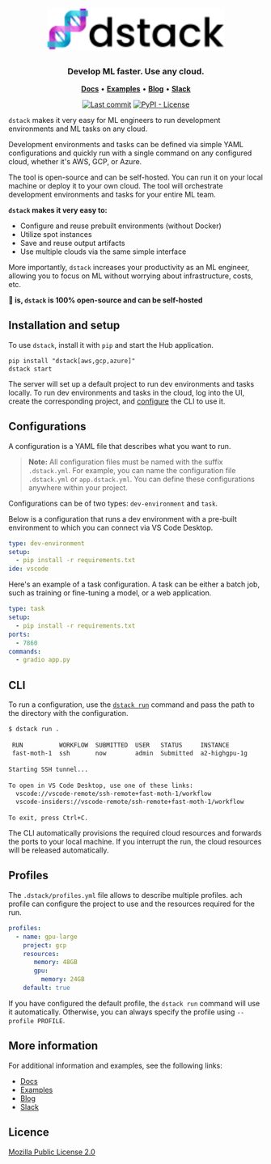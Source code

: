 <div align="center">
<h1 align="center">
  <a target="_blank" href="https://dstack.ai">
    <picture>
      <source media="(prefers-color-scheme: dark)" srcset="https://raw.githubusercontent.com/dstackai/dstack/master/docs/assets/images/dstack-logo-dark.svg"/>
      <img alt="dstack" src="https://raw.githubusercontent.com/dstackai/dstack/master/docs/assets/images/dstack-logo.svg" width="350px"/>
    </picture>
  </a>
</h1>

<h3 align="center">
Develop ML faster. Use any cloud.
</h3>

<p align="center">
<a href="https://dstack.ai/docs" target="_blank"><b>Docs</b></a> • 
<a href="https://dstack.ai/examples/dolly" target="_blank"><b>Examples</b></a> •
<a href="https://dstack.ai/blog" target="_blank"><b>Blog</b></a> •
<a href="https://join.slack.com/t/dstackai/shared_invite/zt-xdnsytie-D4qU9BvJP8vkbkHXdi6clQ" target="_blank"><b>Slack</b></a>
</p>

[![Last commit](https://img.shields.io/github/last-commit/dstackai/dstack?style=flat-square)](https://github.com/dstackai/dstack/commits/)
[![PyPI - License](https://img.shields.io/pypi/l/dstack?style=flat-square&color=blue)](https://github.com/dstackai/dstack/blob/master/LICENSE.md)
</div>

`dstack` makes it very easy for ML engineers to run development environments and ML tasks on any cloud.

Development environments and tasks can be defined via simple YAML configurations and quickly run with a single command
on any configured cloud, whether it's AWS, GCP, or Azure.

The tool is open-source and can be self-hosted. You can run it on your local machine or deploy it to your own cloud. The
tool will orchestrate development environments and tasks for your entire ML team.

**`dstack` makes it very easy to:**

- Configure and reuse prebuilt environments (without Docker)
- Utilize spot instances
- Save and reuse output artifacts
- Use multiple clouds via the same simple interface

More importantly, `dstack` increases your productivity as an ML engineer, allowing you to focus on ML without worrying
  about infrastructure, costs, etc.

**🍒 is, `dstack` is 100% open-source and can be self-hosted**

## Installation and setup

To use `dstack`, install it with `pip` and start the Hub application.

```shell
pip install "dstack[aws,gcp,azure]"
dstack start
```

The server will set up a default project to run dev environments and tasks locally. 
To run dev environments and tasks in the cloud, log into the UI, create the corresponding project,
and [configure](https://dstack.ai/docs/guides/projects) the CLI to use it.

## Configurations

A configuration is a YAML file that describes what you want to run.

> **Note:**
> All configuration files must be named with the suffix `.dstack.yml`. For example,
> you can name the configuration file `.dstack.yml` or `app.dstack.yml`. You can define
> these configurations anywhere within your project.

Configurations can be of two types: `dev-environment` and `task`.

Below is a configuration that runs a dev environment with a pre-built environment to which you can connect via VS Code Desktop.

```yaml
type: dev-environment
setup:
  - pip install -r requirements.txt
ide: vscode
```

Here's an example of a task configuration.
A task can be either a batch job, such as training or fine-tuning a model, or a web application.

```yaml
type: task
setup:
  - pip install -r requirements.txt
ports:
  - 7860
commands:
  - gradio app.py
```

## CLI

To run a configuration, use the [`dstack run`](https://dstack.ai/docs/reference/cli/run.md) command and pass the path to the 
directory with the configuration.

```shell
$ dstack run . 

 RUN          WORKFLOW  SUBMITTED  USER   STATUS     INSTANCE 
 fast-moth-1  ssh       now        admin  Submitted  a2-highgpu-1g        

Starting SSH tunnel...

To open in VS Code Desktop, use one of these links:
  vscode://vscode-remote/ssh-remote+fast-moth-1/workflow
  vscode-insiders://vscode-remote/ssh-remote+fast-moth-1/workflow

To exit, press Ctrl+C.
```

The CLI automatically provisions the required cloud resources and forwards the ports to your local machine.
If you interrupt the run, the cloud resources will be released automatically.

## Profiles

The `.dstack/profiles.yml` file allows to describe multiple profiles. 
ach profile can configure the project to use and the resources required for the run.

```yaml
profiles:
  - name: gpu-large
    project: gcp
    resources:
       memory: 48GB
       gpu:
         memory: 24GB
    default: true
```

If you have configured the default profile, the `dstack run` command will use it automatically.
Otherwise, you can always specify the profile using `--profile PROFILE`.

## More information

For additional information and examples, see the following links:

* [Docs](https://dstack.ai/docs)
* [Examples](https://github.com/dstackai/dstack-examples/blob/main/README.md)
* [Blog](https://dstack.ai/blog)
* [Slack](https://join.slack.com/t/dstackai/shared_invite/zt-xdnsytie-D4qU9BvJP8vkbkHXdi6clQ)
 
##  Licence

[Mozilla Public License 2.0](LICENSE.md)